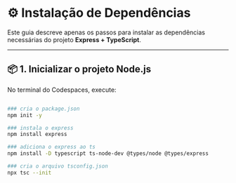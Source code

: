 # ⚙️ Instalação de Dependências

Este guia descreve apenas os passos para instalar as dependências necessárias do projeto **Express + TypeScript**.

---

## 📦 1. Inicializar o projeto Node.js

No terminal do Codespaces, execute:

```bash

### cria o package.json
npm init -y 

### instala o express 
npm install express

### adiciona o express ao ts
npm install -D typescript ts-node-dev @types/node @types/express

### cria o arquivo tsconfig.json
npx tsc --init 




